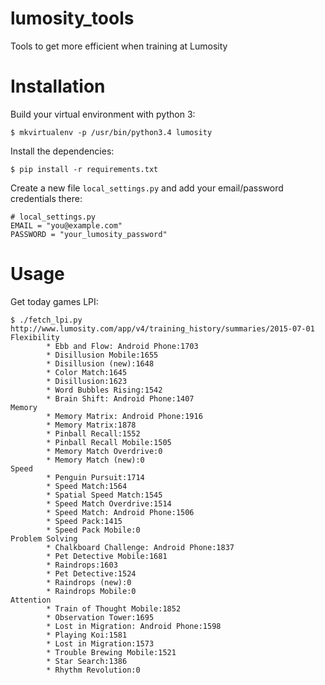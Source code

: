 # lumosity_tools
Tools to get more efficient when training at Lumosity


# Installation

Build your virtual environment with python 3:

    $ mkvirtualenv -p /usr/bin/python3.4 lumosity

Install the dependencies:

    $ pip install -r requirements.txt

Create a new file `local_settings.py` and add your email/password credentials
there:

    # local_settings.py 
    EMAIL = "you@example.com"
    PASSWORD = "your_lumosity_password"


# Usage

Get today games LPI:

    $ ./fetch_lpi.py
    http://www.lumosity.com/app/v4/training_history/summaries/2015-07-01
    Flexibility
            * Ebb and Flow: Android Phone:1703
            * Disillusion Mobile:1655
            * Disillusion (new):1648
            * Color Match:1645
            * Disillusion:1623
            * Word Bubbles Rising:1542
            * Brain Shift: Android Phone:1407
    Memory
            * Memory Matrix: Android Phone:1916
            * Memory Matrix:1878
            * Pinball Recall:1552
            * Pinball Recall Mobile:1505
            * Memory Match Overdrive:0
            * Memory Match (new):0
    Speed
            * Penguin Pursuit:1714
            * Speed Match:1564
            * Spatial Speed Match:1545
            * Speed Match Overdrive:1514
            * Speed Match: Android Phone:1506
            * Speed Pack:1415
            * Speed Pack Mobile:0
    Problem Solving
            * Chalkboard Challenge: Android Phone:1837
            * Pet Detective Mobile:1681
            * Raindrops:1603
            * Pet Detective:1524
            * Raindrops (new):0
            * Raindrops Mobile:0
    Attention
            * Train of Thought Mobile:1852
            * Observation Tower:1695
            * Lost in Migration: Android Phone:1598
            * Playing Koi:1581
            * Lost in Migration:1573
            * Trouble Brewing Mobile:1521
            * Star Search:1386
            * Rhythm Revolution:0
